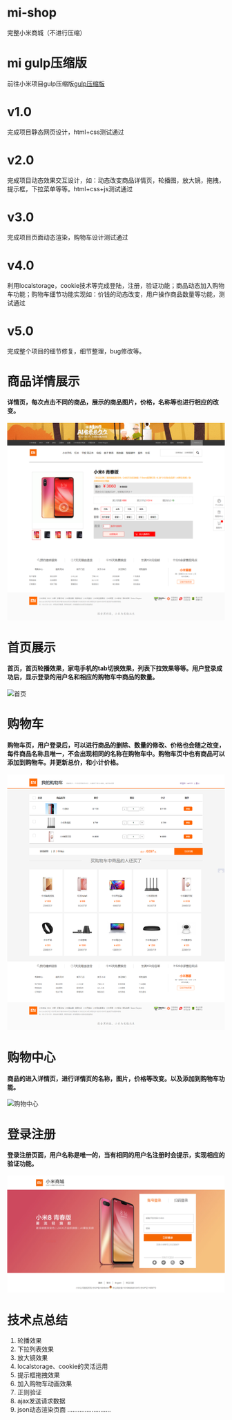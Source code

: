 
# mi-shop
完整小米商城（不进行压缩）
# mi gulp压缩版
前往小米项目gulp压缩版[gulp压缩版](https://github.com/zhongyoufeng/mi "mi")
# v1.0
完成项目静态网页设计，html+css测试通过
# v2.0
完成项目动态效果交互设计，如：动态改变商品详情页，轮播图，放大镜，拖拽，提示框，下拉菜单等等。html+css+js测试通过
# v3.0
完成项目页面动态渲染，购物车设计测试通过
# v4.0
利用localstorage，cookie技术等完成登陆，注册，验证功能；商品动态加入购物车功能；购物车细节功能实现如：价钱的动态改变，用户操作商品数量等功能，测试通过
# v5.0
完成整个项目的细节修复，细节整理，bug修改等。
# 商品详情展示
#### 详情页，每次点击不同的商品，展示的商品图片，价格，名称等也进行相应的改变。
![详情](info/2.png)
# 首页展示
#### 首页，首页轮播效果，家电手机的tab切换效果，列表下拉效果等等。用户登录成功后，显示登录的用户名和相应的购物车中商品的数量。
![首页](info/5.png)
# 购物车
#### 购物车页，用户登录后，可以进行商品的删除、数量的修改、价格也会随之改变，每件商品名称且唯一，不会出现相同的名称在购物车中。购物车页中也有商品可以添加到购物车。并更新总价，和小计价格。
![购物车](info/3.png)
# 购物中心
#### 商品的进入详情页，进行详情页的名称，图片，价格等改变。以及添加到购物车功能。
![购物中心](info/1.png)
# 登录注册
#### 登录注册页面，用户名称是唯一的，当有相同的用户名注册时会提示，实现相应的验证功能。
![登录注册](info/4.png)
# 技术点总结
 1. 轮播效果
 2. 下拉列表效果
 3. 放大镜效果
 4. localstorage、cookie的灵活运用
 5. 提示框拖拽效果
 6. 加入购物车动画效果
 7. 正则验证
 8. ajax发送请求数据
 9. json动态渲染页面
 .........................

